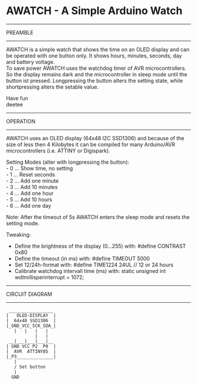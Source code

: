 # AWATCH - A Simple Arduino Watch


  ____________________
  
   PREAMBLE
  ____________________
  
  AWATCH is a simple watch that shows the time on an OLED display and can be
  operated with one button only. It shows hours, minutes, seconds, day and
  battery voltage.  
  To save power AWATCH uses the watchdog timer of AVR microcontrollers. So the
  display remains dark and the microcontroller in sleep mode until the button
  ist pressed. Longpressing the button alters the setting state, while
  shortpressing alters the setable value.  
  
  Have fun  
  deetee
  ____________________
  
  OPERATION
  ____________________
  
  AWATCH uses an OLED display (64x48 I2C SSD1306) and because of the size of
  less then 4 Kilobytes it can be compiled for many Arduino/AVR microcontrollers
  (i.e. ATTINY or Digispark).  
  
  Setting Modes (alter with longpressing the button):  
    - 0 ... Show time, no setting  
    - 1 ... Reset seconds  
    - 2 ... Add one minute  
    - 3 ... Add 10 minutes  
    - 4 ... Add one hour  
    - 5 ... Add 10 hours  
    - 6 ... Add one day  
    
   Note: After the timeout of 5s AWATCH enters the sleep mode and resets the
         setting mode.
   
   Tweaking:
   - Define the brightness of the display (0...255) with: #define CONTRAST 0x80
   - Define the timeout (in ms) with: #define TIMEOUT 5000
   - Set 12/24h-format with: #define TIME1224 24UL // 12 or 24 hours
   - Calibrate watchdog intervall time (ms) with:
     static unsigned int wdtmillisperinterrupt = 1072;
  ____________________
   CIRCUIT DIAGRAM
  ____________________
     _________________
    |   OLED-DISPLAY  |
    |  64x48 SSD1306  |
    |_GND_VCC_SCK_SDA_|
       |   |   |   |
               |   |
     __|___|___|___|__
    | GND VCC P2  P0  |
    |  AVR  ATTINY85  |
    |_P3______________|
       |   
       / Set button   
       |
      GND
              
